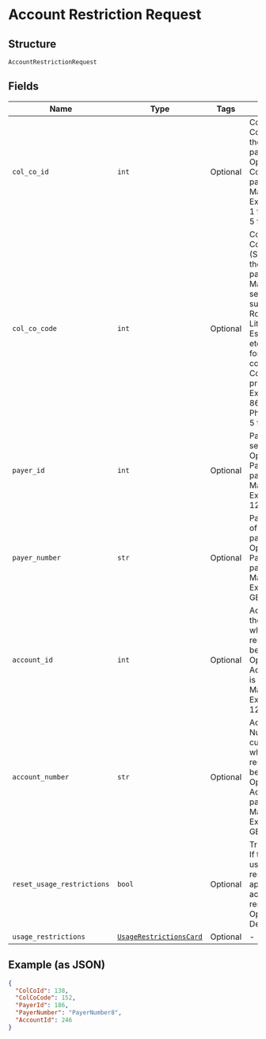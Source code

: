 
# Account Restriction Request

## Structure

`AccountRestrictionRequest`

## Fields

| Name | Type | Tags | Description |
|  --- | --- | --- | --- |
| `col_co_id` | `int` | Optional | Collecting Company Id of the selected payer.<br>Optional if ColCoCode is passed else Mandatory.<br>Example:<br>1 for Philippines<br>5 for UK |
| `col_co_code` | `int` | Optional | Collecting Company Code (Shell Code) of the selected payer.<br>Mandatory for serviced OUs such as Romania, Latvia, Lithuania, Estonia, Ukraine etc. It is optional for other countries if ColCoID is provided.<br>Example:<br>86 for Philippines<br>5 for UK |
| `payer_id` | `int` | Optional | Payer Id of the selected payer.<br>Optional if PayerNumber is passed else Mandatory<br>Example: 123456 |
| `payer_number` | `str` | Optional | Payer Number of the selected payer.<br>Optional if PayerId is passed else Mandatory<br>Example: GB000000123 |
| `account_id` | `int` | Optional | Account ID of the customer on which the restrictions will be applied.<br>Optional if AccountNumber is passed, else Mandatory.<br>Example: 123456 |
| `account_number` | `str` | Optional | Account Number of the customer on which the restrictions will be applied.<br>Optional if AccountId is passed, else Mandatory.<br>Example: GB000000123 |
| `reset_usage_restrictions` | `bool` | Optional | True/False.<br>If true, the usage restrictions applied on the account will be removed.<br>Optional<br>Default: False |
| `usage_restrictions` | [`UsageRestrictionsCard`](../../doc/models/usage-restrictions-card.md) | Optional | - |

## Example (as JSON)

```json
{
  "ColCoId": 138,
  "ColCoCode": 152,
  "PayerId": 186,
  "PayerNumber": "PayerNumber8",
  "AccountId": 246
}
```

